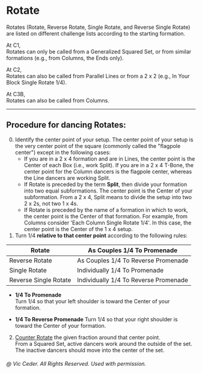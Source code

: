 
# Rotate

Rotates (Rotate, Reverse Rotate, Single Rotate, and Reverse Single Rotate)
are listed on different challenge lists according to the starting formation.

At C1,  
Rotates can only be called from a Generalized Squared Set, or from similar formations (e.g., from Columns, the Ends only).

At C2,  
Rotates can also be called from Parallel Lines or from a 2 x 2 (e.g., In Your Block Single Rotate 1/4).

At C3B,  
Rotates can also be called from Columns.

---

## Procedure for dancing Rotates:
0. Identify the center point of your setup. The center point of your setup is the very center point of the square (commonly called the "flagpole center") except in the following cases:
    * If you are in a 2 x 4 formation and are in Lines, the center point is the Center of each Box (i.e., work Split). If you are in a 2 x 4 T-Bone, the center point for the Column dancers is the flagpole center, whereas the Line dancers are working Split.
    * If Rotate is preceded by the term **Split**,
then divide your formation into two equal subformations.
The center point is the Center of your subformation.
From a 2 x 4, Split means to divide the setup into two 2 x 2s,
not two 1 x 4s.
    * If Rotate is preceded by the name of a formation in which to work,
the center point is the Center of that formation. For example,
from Columns consider 'Each Column Single Rotate 1/4'.
In this case, the center point is the Center of the 1 x 4 setup.
1. Turn 1/4  **relative to that center point** according to the following rules:

| Rotate                | As Couples 1/4 To Promenade           |
|-----------------------|---------------------------------------|
| Reverse Rotate        | As Couples 1/4 To Reverse Promenade   |
| Single Rotate         | Individually 1/4 To Promenade         |
| Reverse Single Rotate | Individually 1/4 To Reverse Promenade |

- **1/4 To Promenade**  
Turn 1/4 so that your left shoulder is toward the Center of your formation.

- **1/4 To Reverse Promenade**
Turn 1/4 so that your right shoulder is toward the Center of your formation.

2. [Counter Rotate](../c1/counter_rotate.md)
the given fraction around that center point.  
From a Squared Set, active dancers work around the outside of the set. The inactive dancers should move into the center of the set.

###### @ Vic Ceder. All Rights Reserved.  Used with permission.